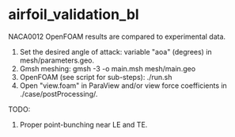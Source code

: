 # airfoil_validation_bl

NACA0012 OpenFOAM results are compared to experimental data.

1. Set the desired angle of attack: variable "aoa" (degrees) in mesh/parameters.geo.
2. Gmsh meshing: gmsh -3 -o main.msh mesh/main.geo
3. OpenFOAM (see script for sub-steps): ./run.sh
4. Open "view.foam" in ParaView and/or view force coefficients in ./case/postProcessing/.

TODO:
1. Proper point-bunching near LE and TE.

